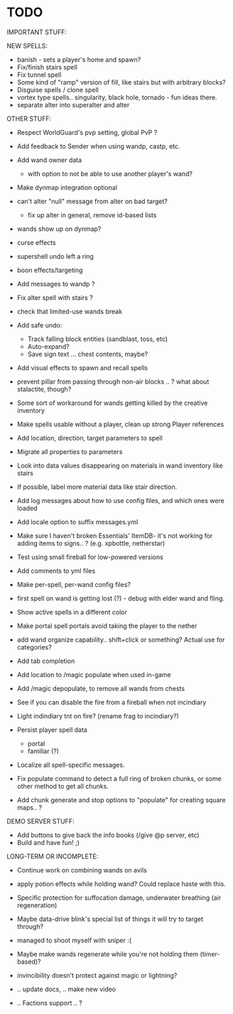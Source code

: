 # TODO

IMPORTANT STUFF:

NEW SPELLS:

 - banish - sets a player's home and spawn?
 - Fix/finish stairs spell
 - Fix tunnel spell
 - Some kind of "ramp" version of fill, like stairs but with arbitrary blocks?
 - Disguise spells / clone spell
 - vortex type spells.. singularity, black hole, tornado - fun ideas there.
 - separate alter into superalter and alter

OTHER STUFF:
 
 - Respect WorldGuard's pvp setting, global PvP ?
 - Add feedback to Sender when using wandp, castp, etc.
 - Add wand owner data
   - with option to not be able to use another player's wand?
 - Make dynmap integration optional
 - can't alter "null" message from alter on bad target?
   - fix up alter in general, remove id-based lists
 - wands show up on dynmap?
 - curse effects
 - supershell undo left a ring
 - boon effects/targeting
 - Add messages to wandp ?
 - Fix alter spell with stairs ?
 - check that limited-use wands break
 - Add safe undo:
   - Track falling block entities (sandblast, toss, etc)
   - Auto-expand?
   - Save sign text ... chest contents, maybe?
 - Add visual effects to spawn and recall spells
 - prevent pillar from passing through non-air blocks .. ? what about stalactite, though?
 - Some sort of workaround for wands getting killed by the creative inventory
 - Make spells usable without a player, clean up strong Player references
 - Add location, direction, target parameters to spell
 - Migrate all properties to parameters
 - Look into data values disappearing on materials in wand inventory like stairs
 - If possible, label more material data like stair direction.
 - Add log messages about how to use config files, and which ones were loaded
 - Add locale option to suffix messages.yml
 - Make sure I haven't broken Essentials' ItemDB- it's not working for adding items to signs.. ? (e.g. xpbottle, netherstar)
 
 - Test using small fireball for low-powered versions
 - Add comments to yml files
 - Make per-spell, per-wand config files?
 - first spell on wand is getting lost (?) - debug with elder wand and fling. 
 - Show active spells in a different color
 - Make portal spell portals avoid taking the player to the nether
 
 - add wand organize capability.. shift+click or something? Actual use for categories?
 - Add tab completion
 - Add location to /magic populate when used in-game
 - Add /magic depopulate, to remove all wands from chests
 
 - See if you can disable the fire from a fireball when not incindiary
 - Light indindiary tnt on fire? (rename frag to incindiary?)

 - Persist player spell data
   - portal
   - familiar (?)
 - Localize all spell-specific messages.
 
 - Fix populate command to detect a full ring of broken chunks, or some other method to get all chunks.
 - Add chunk generate and stop options to "populate" for creating square maps.. ?

DEMO SERVER STUFF:

 - Add buttons to give back the info books (/give @p server, etc)
 - Build and have fun! ;)

LONG-TERM OR INCOMPLETE:
 
 - Continue work on combining wands on avils
 - apply potion effects while holding wand? Could replace haste with this.
 - Specific protection for suffocation damage, underwater breathing (air regeneration)
 - Maybe data-drive blink's special list of things it will try to target through?
 - managed to shoot myself with sniper :(
 - Maybe make wands regenerate while you're not holding them (timer-based)?

 - invincibility doesn't protect against magic or lightning?
 - .. update docs, .. make new video
 - .. Factions support .. ?

